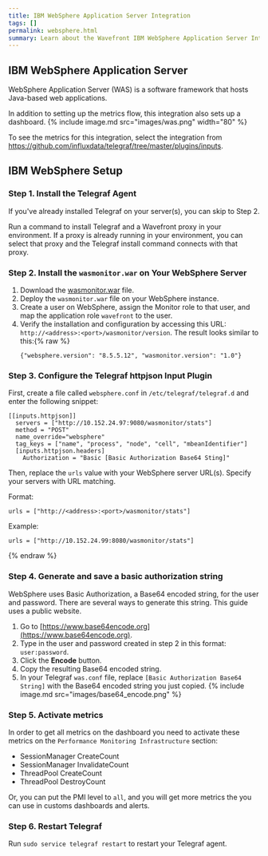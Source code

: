 ```yaml
---
title: IBM WebSphere Application Server Integration
tags: []
permalink: websphere.html
summary: Learn about the Wavefront IBM WebSphere Application Server Integration.
---
```

## IBM WebSphere Application Server

WebSphere Application Server (WAS) is a software framework that hosts Java-based web applications.

In addition to setting up the metrics flow, this integration also sets up a dashboard.
{% include image.md src="images/was.png" width="80" %}


To see the metrics for this integration, select the integration from <https://github.com/influxdata/telegraf/tree/master/plugins/inputs>.
## IBM WebSphere Setup



### Step 1. Install the Telegraf Agent

If you've already installed Telegraf on your server(s), you can skip to Step 2.

Run a command to install Telegraf and a Wavefront proxy in your environment. If a proxy is already running in your environment, you can select that proxy and the Telegraf install command connects with that proxy.

### Step 2. Install the `wasmonitor.war` on Your WebSphere Server

1. Download the [wasmonitor.war](https://github.com/wavefrontHQ/wasmonitor/releases/download/1.0/wasmonitor.war) file.
1. Deploy the `wasmonitor.war` file on your WebSphere instance.
1. Create a user on WebSphere, assign the Monitor role to that user, and map the application role `wavefront` to the user.
1. Verify the installation and configuration by accessing this URL: `http://<address>:<port>/wasmonitor/version`.
    The result looks similar to this:{% raw %}
    ```
    {"websphere.version": "8.5.5.12", "wasmonitor.version": "1.0"}
    ```

### Step 3. Configure the Telegraf httpjson Input Plugin

First, create a file called `websphere.conf` in `/etc/telegraf/telegraf.d` and enter the following snippet:

```
[[inputs.httpjson]]
  servers = ["http://10.152.24.97:9080/wasmonitor/stats"]
  method = "POST"
  name_override="websphere"
  tag_keys = ["name", "process", "node", "cell", "mbeanIdentifier"]
  [inputs.httpjson.headers]
    Authorization = "Basic [Basic Authorization Base64 Sting]"
```

Then, replace the `urls` value with your WebSphere server URL(s). Specify your servers with URL matching.

Format:
```
urls = ["http://<address>:<port>/wasmonitor/stats"]
```
Example:
```
urls = ["http://10.152.24.99:8080/wasmonitor/stats"]
```
{% endraw %}

### Step 4. Generate and save a basic authorization string

WebSphere uses Basic Authorization, a Base64 encoded string, for the user and password. There are several ways to generate this string. This guide uses a public website.
1. Go to [https://www.base64encode.org](https://www.base64encode.org).
1. Type in the user and password created in step 2 in this format: `user:password`.
1. Click the **Encode** button.
1. Copy the resulting Base64 encoded string.
1. In your Telegraf `was.conf` file, replace `[Basic Authorization Base64 String]` with the Base64 encoded string you just copied.
{% include image.md src="images/base64_encode.png" %}

### Step 5. Activate metrics

In order to get all metrics on the dashboard you need to activate these metrics on the `Performance Monitoring Infrastructure` section:
* SessionManager CreateCount
* SessionManager InvalidateCount
* ThreadPool CreateCount
* ThreadPool DestroyCount

Or, you can put the PMI level to `all`, and you will get more metrics the you can use in customs dashboards and alerts.

### Step 6. Restart Telegraf

Run `sudo service telegraf restart` to restart your Telegraf agent.
